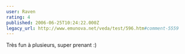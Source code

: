 ```yaml
---
user: Raven
rating: 4
published: 2006-06-25T10:24:22.000Z
legacy_url: http://www.emunova.net/veda/test/596.htm#comment-5559
---
```

Très fun à plusieurs, super prenant :)